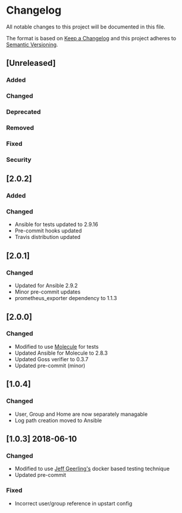 # Changelog
All notable changes to this project will be documented in this file.

The format is based on [Keep a Changelog](http://keepachangelog.com/en/1.0.0/)
and this project adheres to [Semantic Versioning](http://semver.org/spec/v2.0.0.html).

## [Unreleased]

### Added
### Changed
### Deprecated
### Removed
### Fixed
### Security

## [2.0.2]
### Added
### Changed
- Ansible for tests updated to 2.9.16
- Pre-commit hooks updated
- Travis distribution updated

## [2.0.1]
### Changed
- Updated for Ansible 2.9.2
- Minor pre-commit updates
- prometheus_exporter dependency to 1.1.3

## [2.0.0]
### Changed
- Modified to use [Molecule](https://github.com/ansible/molecule) for tests
- Updated Ansible for Molecule to 2.8.3
- Updated Goss verifier to 0.3.7
- Updated pre-commit (minor)

## [1.0.4]
### Changed
- User, Group and Home are now separately managable
- Log path creation moved to Ansible

## [1.0.3] 2018-06-10
### Changed
- Modified to use [Jeff Geerling's](https://github.com/geerlingguy/) docker based testing technique
- Updated pre-commit
### Fixed
- Incorrect user/group reference in upstart config

[v2.0.2]: https://github.com/bdellegrazie/ansible-role-gluster_exporter/compare/v2.0.1...v2.0.2
[v2.0.1]: https://github.com/bdellegrazie/ansible-role-gluster_exporter/compare/v2.0.0...v2.0.1
[v2.0.0]: https://github.com/bdellegrazie/ansible-role-gluster_exporter/compare/v1.0.4...v2.0.0
[v1.0.4]: https://github.com/bdellegrazie/ansible-role-gluster_exporter/compare/v1.0.3...v1.0.4
[v1.0.3]: https://github.com/bdellegrazie/ansible-role-gluster_exporter/compare/v1.0.2...v1.0.3
[v1.0.2]: https://github.com/bdellegrazie/ansible-role-gluster_exporter/compare/v1.0.1...v1.0.2
[v1.0.1]: https://github.com/bdellegrazie/ansible-role-gluster_exporter/compare/v1.0.0...v1.0.1
